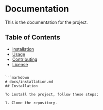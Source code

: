 # Documentation

This is the documentation for the project.

## Table of Contents

- [Installation](installation.md)
- [Usage](usage.md)
- [Contributing](contributing.md)
- [License](license.md)
```

```markdown
# docs/installation.md
## Installation

To install the project, follow these steps:

1. Clone the repository.



